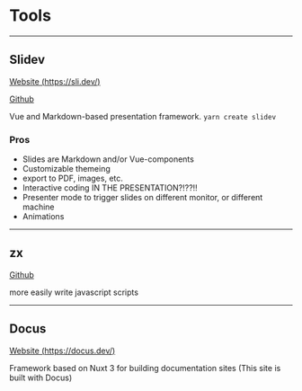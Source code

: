 # Tools

---

## Slidev

[Website (https://sli.dev/)](https://sli.dev/)

[Github](https://github.com/slidevjs/slidev)

Vue and Markdown-based presentation framework.
`yarn create slidev`

### Pros

-   Slides are Markdown and/or Vue-components
-   Customizable themeing
-   export to PDF, images, etc.
-   Interactive coding IN THE PRESENTATION?!??!!
-   Presenter mode to trigger slides on different monitor, or different machine
-   Animations

---

## zx

[Github](https://github.com/google/zx)

more easily write javascript scripts

---

## Docus

[Website (https://docus.dev/)](https://docus.dev/)

Framework based on Nuxt 3 for building documentation sites
(This site is built with Docus)
